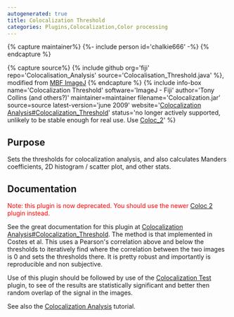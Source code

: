 ```yaml
---
autogenerated: true
title: Colocalization Threshold
categories: Plugins,Colocalization,Color processing
---
```



{% capture maintainer%}
{%- include person id='chalkie666' -%}
{% endcapture %}

{% capture source%}
{% include github org='fiji' repo='Colocalisation\_Analysis' source='Colocalisation\_Threshold.java' %}, modified from [MBF ImageJ](/software/mbf-imagej)
{% endcapture %}
{% include info-box name='Colocalization Threshold' software='ImageJ - Fiji' author='Tony Collins (and others?)' maintainer=maintainer filename='Colocalization.jar' source=source latest-version='june 2009' website='[Colocalization Analysis\#Colocalization\_Threshold](/techniques/colocalization-analysis#colocalization-threshold)' status='no longer actively supported, unlikely to be stable enough for real use. Use [Coloc\_2](/plugins/coloc-2)' %}

## Purpose

Sets the thresholds for colocalization analysis, and also calculates Manders coefficients, 2D histogram / scatter plot, and other stats.

## Documentation

<span style="color:red">Note: this plugin is now deprecated. You should use the newer [Coloc 2](/plugins/coloc-2) plugin instead.</span>

See the great documentation for this plugin at [Colocalization Analysis\#Colocalization\_Threshold](/techniques/colocalization-analysis#colocalization-threshold). The method is that implemented in Costes et al. This uses a Pearson's correlation above and below the thresholds to iteratively find where the correlation between the two images is 0 and sets the thresholds there. It is pretty robust and importantly is reproducible and non subjective.

Use of this plugin should be followed by use of the [Colocalization Test](/plugins/colocalization-test) plugin, to see of the results are statistically significant and better then random overlap of the signal in the images.

See also the [Colocalization Analysis](/techniques/colocalization-analysis) tutorial.

  
